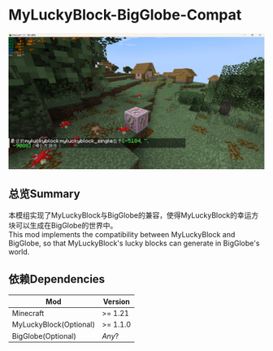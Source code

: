 # MyLuckyBlock-BigGlobe-Compat
![screenshot](img/screenshot.png)

## 总览Summary
本模组实现了MyLuckyBlock与BigGlobe的兼容，使得MyLuckyBlock的幸运方块可以生成在BigGlobe的世界中。<br>
This mod implements the compatibility between MyLuckyBlock and BigGlobe, so that MyLuckyBlock's lucky blocks can generate in BigGlobe's world.<br>

## 依赖Dependencies
| Mod | Version |
| ---- | ---- |
| Minecraft | >= 1.21 |
| MyLuckyBlock(Optional) | >= 1.1.0 |
| BigGlobe(Optional) | *Any*? |